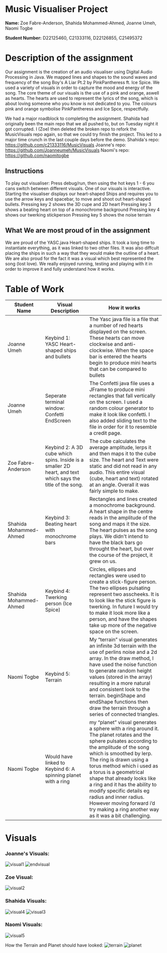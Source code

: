 # Music Visualiser Project


**Name:** Zoe Fabre-Anderson, Shahida Mohammed-Ahmed, Joanne Umeh, Naomi Togbe


**Student Number:** D22125460, C21333116, D22126855, C21495372


# Description of the assignment
Our assignment is the creation of an audio visualiser using Digital Audio Processing in Java. We mapped lines and shapes to the sound waves and frequency of the song Boy's A Liar Pt.2 by PinkPantheress ft. Ice Spice. We used a variety of visuals in order to capture the mood and energy of the song. The core theme of our visuals is the use of a pink and orange, aswell as hearts. The hearts are used to represent the lyrics of the song, which is about loving someone who you know is not dedicated to you. The colours pink and orange symbolise PinkPantheress and Ice Spce, respectfully.

We had a major roadblock to completing the assignment. Shahida had originally been the main repo that we all pushed to, but on Tuesday night it got corrupted. I (Zoe) then deleted the broken repo to refork the MusicVisuals repo again, so that we could try finish the project. This led to a major time crunch in the last couple days before the demo.
Shahida's repo: https://github.com/c21333116/MusicVisuals
Joanne's repo: https://github.com/Joanneumeh/MusicVisuals
Naomi's repo: https://github.com/naomitogbe

## Instructions
To play out visualiser: Press debug/run, then using the hot keys 1 - 6 you cans switch between different visuals. 
One of our visuals is interactive. 
Starting the visualiser displays our heart-shaped Ships and requires you to use the arrow keys and spacebar, to move and shoot out heart-shaped bullets.
Pressing key 2 shows the 3D cupe and 2D heart
Pressing key 3 shows a beating heart on top of a monochrome background
Pressing key 4 shows our twerking stickperson
Pressing key 5 shows the noise terrain


## What We are most proud of in the assignment
We are proud of the YASC.java Heart-shaped ships. It took a long time to instantiate everything, as it was linked to two other files. It was also diffcult placing the ships in such a way that they would make the outline of a heart. We are also proud for the fact it was a visual which best represented the song (lost love). We really enjoyed running, testing and playing with it in order to improve it and fully understand how it works.


# Table of Work
| Student Name | Visual Description | How it works |
|-----------|-----------|-----------|
| Joanne Umeh | Keybind 1: YASC Heart-shaped ships and bullets | The Yasc java file is a file that a number of red hearts displayed on the screen. These hearts can move clockwise and anti-clockwise. When the space bar is entered the hearts begin to produce mini hearts that can be compared to bullets |
| Joanne Umeh | Seperate terminal window: Confetti EndScreen | The Confetti java file uses a JFrame to produce mini rectangles that fall vertically on the screen. I used a random colour generator to make it look like confetti. I also added sliding text to the file in order for it to resemble a credit page. |
| Zoe Fabre-Anderson | Keybind 2: A 3D cube which spins. Inside is a smaller 2D heart, and text which says the title of the song. | The cube calculates the average amplitude, lerps it and then maps it to the cube size. The heart and Text were static and did not read in any audio. This entire visual (cube, heart and text) rotated at an angle. Overall it was fairly simple to make. |
| Shahida Mohammed-Ahmed | Keybind 3: Beating heart with monochrome bars | Rectangles and lines created a monochrome background. A heart shape in the centre reads in the amplitude of the song and maps it the size. The heart pulses as the song plays. We didn't intend to have the black bars go throught the heart, but over the course of the project, it grew on us. |
| Shahida Mohammed-Ahmed | Keybind 4: Twerking person (Ice Spice) | Circles, ellipses and rectangles were used to create a stick-figure person. The two ellipses pulsating represent two asscheeks. It is to look like the stick figure is twerking. In future I would try to make it look more like a person, and have the shapes take up more of the negative space on the screen. |
| Naomi Togbe | Keybind 5: Terrain | My “terrain” visual generates an infinite 3d terrain with the use of perlins noise and a 2d array.  In the draw method, I have used the noise function to generate random height values (stored in the array) resulting in a more natural and consistent look to the terrain. beginShape and endShape functions then draw the terrain through a series of connected triangles. |
| Naomi Togbe | Would have linked to Keybind 6: A spinning planet with a ring | my “planet” visual generates a sphere with a ring around it. The planet rotates and the sphere pulsates according to the amplitude of the song which is smoothed by lerp. The ring is drawn using a torus method which i used as a torus is a geometrical shape that already looks like a ring and it has the ability to modify specific details eg radius and inner radius. However moving forward i’d try making a ring another way as it was a bit challenging. |


# Visuals
### **Joanne's Visuals:**
![visual1](https://user-images.githubusercontent.com/123522743/236204085-2a4d5482-c31d-4d0a-8669-4c157f02e08f.png)
![endvisual](https://user-images.githubusercontent.com/123522743/236352899-014b55d0-6761-4def-8d65-3eb08bb54530.png)


### **Zoe Visual:**
![visual2](https://user-images.githubusercontent.com/123522743/236352923-1c00da69-1360-4660-92f7-8a28228cfaca.png)


### **Shahida Visuals:**
![visual4](https://user-images.githubusercontent.com/123522743/236352671-c68cf352-cdac-4e60-8d8b-7bcea882d5cd.png)
![visual3](https://user-images.githubusercontent.com/123522743/236352687-98935d04-ab65-4eba-ad23-a1fad030bd58.png)


### **Naomi Visuals:**
![visual5](https://user-images.githubusercontent.com/123522743/236352943-3fbc7fc7-ffa0-4724-b99b-15c971a0c1a1.png)

How the Terrain and Planet should have looked:
![terrain](https://user-images.githubusercontent.com/123522743/236352981-1f4f4c0b-8f6b-4c57-8d2c-23743bd96cfe.PNG)
![planet](https://user-images.githubusercontent.com/123522743/236352997-e50512c5-c4bc-4be3-ab80-4ddbe09cd410.PNG)

